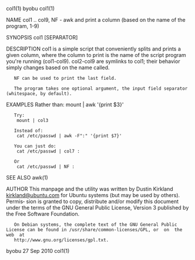 col1(1)                                                                byobu                                                               col1(1)

NAME
       col1 .. col9, NF - awk and print a column (based on the name of the program, 1-9)

SYNOPSIS
       col1 [SEPARATOR]

DESCRIPTION
       col1  is  a  simple  script that conveniently splits and prints a given column, where the column to print is the name of the script program
       you're running (col1-col9).  col2-col9 are symlinks to col1; their behavior simply changes based on the name called.

       NF can be used to print the last field.

       The program takes one optional argument, the input field separator (whitespace, by default).

EXAMPLES
       Rather than:
        mount | awk '{print $3}'

       Try:
        mount | col3

       Instead of:
        cat /etc/passwd | awk -F":" '{print $7}'

       You can just do:
        cat /etc/passwd | col7 :

       Or
        cat /etc/passwd | NF :

SEE ALSO
       awk(1)

AUTHOR
       This manpage and the utility was written by Dustin Kirkland <kirkland@ubuntu.com> for Ubuntu systems (but may be used by others).   Permis‐
       sion  is  granted to copy, distribute and/or modify this document under the terms of the GNU General Public License, Version 3 published by
       the Free Software Foundation.

       On Debian systems, the complete text of the GNU General Public License can be found in /usr/share/common-licenses/GPL, or  on  the  web  at
       http://www.gnu.org/licenses/gpl.txt.

byobu                                                               27 Sep 2010                                                            col1(1)
